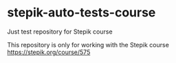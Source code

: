 # stepik-auto-tests-course
Just test repository for Stepik course

This repository is only for working with the Stepik course
https://stepik.org/course/575
